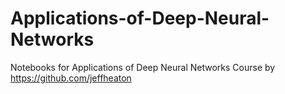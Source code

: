 # Applications-of-Deep-Neural-Networks
Notebooks for Applications of Deep Neural Networks Course by https://github.com/jeffheaton
